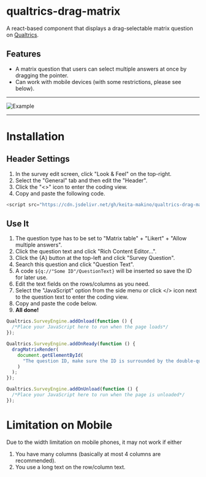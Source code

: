 # qualtrics-drag-matrix

A react-based component that displays a drag-selectable matrix question on [Qualtrics](https://www.qualtrics.com).

## Features

- A matrix question that users can select multiple answers at once by dragging the pointer.
- Can work with mobile devices (with some restrictions, please see below).

---

![Example](example.gif)

---

# Installation

## Header Settings

1. In the survey edit screen, click "Look & Feel" on the top-right.
1. Select the "General" tab and then edit the "Header".
1. Click the "<>" icon to enter the coding view.
1. Copy and paste the following code.

```javascript
<script src="https://cdn.jsdelivr.net/gh/keita-makino/qualtrics-drag-matrix@0.3.1/dist/bundle.js"></script>
```

## Use It

1. The question type has to be set to "Matrix table" + "Likert" + "Allow multiple answers".
1. Click the question text and click "Rich Content Editor...".
1. Click the {A} button at the top-left and click "Survey Question".
1. Search this question and click "Question Text".
1. A code `${q://"Some ID"/QuestionText}` will be inserted so save the ID for later use.
1. Edit the text fields on the rows/columns as you need.
1. Select the "JavaScript" option from the side menu or click </> icon next to the question text to enter the coding view.
1. Copy and paste the code below.
1. **All done!**

```javascript
Qualtrics.SurveyEngine.addOnload(function () {
  /*Place your JavaScript here to run when the page loads*/
});

Qualtrics.SurveyEngine.addOnReady(function () {
  dragMatrixRender(
    document.getElementById(
      "The question ID, make sure the ID is surrounded by the double-quotation"
    )
  );
});

Qualtrics.SurveyEngine.addOnUnload(function () {
  /*Place your JavaScript here to run when the page is unloaded*/
});
```

# Limitation on Mobile

Due to the width limitation on mobile phones, it may not work if either

1. You have many columns (basically at most 4 columns are recommended).
2. You use a long text on the row/column text.
